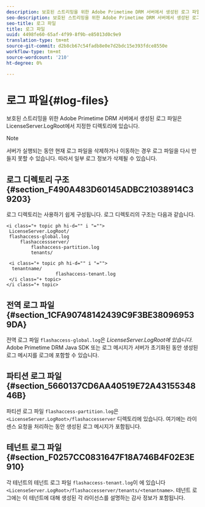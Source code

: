 ```yaml
---
description: 보호된 스트리밍을 위한 Adobe Primetime DRM 서버에서 생성된 로그 파일은 LicenseServer.LogRoot에서 지정한 디렉토리에 있습니다.
seo-description: 보호된 스트리밍을 위한 Adobe Primetime DRM 서버에서 생성된 로그 파일은 LicenseServer.LogRoot에서 지정한 디렉토리에 있습니다.
seo-title: 로그 파일
title: 로그 파일
uuid: 4498fe60-65af-4f99-8f9b-e85013d0c9e9
translation-type: tm+mt
source-git-commit: d2b8cb67c54fadb8e0e7d2bdc15e393fdce8550e
workflow-type: tm+mt
source-wordcount: '210'
ht-degree: 0%

---
```



# 로그 파일{#log-files}

보호된 스트리밍을 위한 Adobe Primetime DRM 서버에서 생성된 로그 파일은 LicenseServer.LogRoot에서 지정한 디렉토리에 있습니다.

>[!NOTE]
>
>서버가 실행되는 동안 현재 로그 파일을 삭제하거나 이동하는 경우 로그 파일을 다시 만들지 못할 수 있습니다. 따라서 일부 로그 정보가 삭제될 수 있습니다.

## 로그 디렉토리 구조 {#section_F490A483D60145ADBC21038914C39203}

로그 디렉토리는 사용하기 쉽게 구성됩니다. 로그 디렉토리의 구조는 다음과 같습니다.

```
<i class="+ topic ph hi-d="" i "="">
 LicenseServer.LogRoot/ 
 flashaccess-global.log 
     flashaccessserver/ 
         flashaccess-partition.log 
         tenants/ 
             
 <i class="+ topic ph hi-d="" i "="">
  tenantname/ 
                  flashaccess-tenant.log
 </i class="+ topic>
</i class="+ topic>
```

## 전역 로그 파일 {#section_1CFA90748142439C9F3BE380969539DA}

전역 로그 파일 `flashaccess-global.log`은 *LicenseServer.LogRoot에 있습니다*. Adobe Primetime DRM Java SDK 또는 로그 메시지가 서버가 초기화된 동안 생성된 로그 메시지를 로그에 포함할 수 있습니다.

## 파티션 로그 파일 {#section_5660137CD6AA40519E72A4315534846B}

파티션 로그 파일 `flashaccess-partition.log`은 `<LicenseServer.LogRoot>/flashaccesserver` 디렉토리에 있습니다. 여기에는 라이센스 요청을 처리하는 동안 생성된 로그 메시지가 포함됩니다.

## 테넌트 로그 파일 {#section_F0257CC0831647F18A746B4F02E3E910}

각 테넌트의 테넌트 로그 파일 `flashaccess-tenant.log`이 에 있습니다 `<LicenseServer.LogRoot>/flashaccesserver/tenants/<tenantname>`. 테넌트 로그에는 이 테넌트에 대해 생성된 각 라이선스를 설명하는 감사 정보가 포함됩니다.
